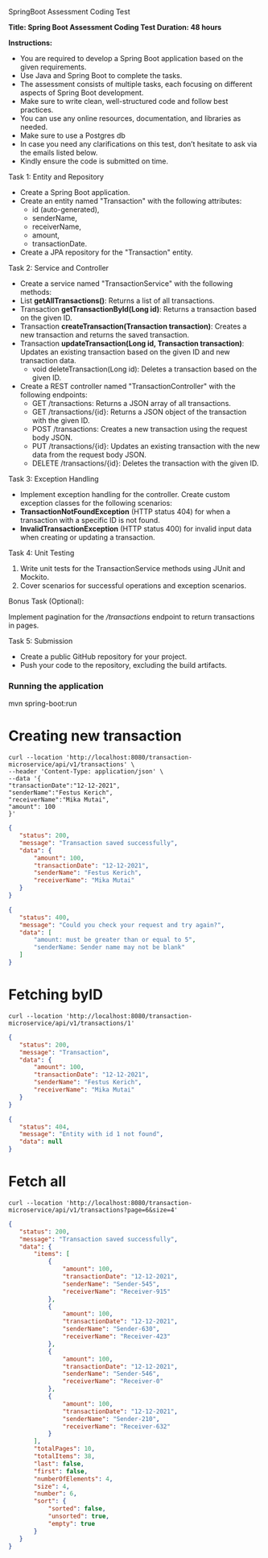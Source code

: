 SpringBoot Assessment Coding Test

**Title: Spring Boot Assessment Coding Test Duration: 48 hours**

**Instructions:**

- You are required to develop a Spring Boot application based on the given requirements.
- Use Java and Spring Boot to complete the tasks.
- The assessment consists of multiple tasks, each focusing on different aspects of Spring Boot development.
- Make sure to write clean, well-structured code and follow best practices.
- You can use any online resources, documentation, and libraries as needed.
- Make sure to use a Postgres db
- In case you need any clarifications on this test, don’t hesitate to ask via the emails listed below.
- Kindly ensure the code is submitted on time.

Task 1: Entity and Repository

- Create a Spring Boot application.
- Create an entity named "Transaction" with the following attributes:
  - id (auto-generated),
  - senderName,
  - receiverName,
  - amount,
  - transactionDate.
- Create a JPA repository for the "Transaction" entity.

Task 2: Service and Controller

- Create a service named "TransactionService" with the following methods:
- List<Transaction> **getAllTransactions()**: Returns a list of all transactions.
- Transaction **getTransactionById(Long id)**: Returns a transaction based on the given ID.
- Transaction **createTransaction(Transaction transaction)**: Creates a new transaction and returns the saved transaction.
- Transaction **updateTransaction(Long id, Transaction transaction)**: Updates an existing transaction based on the given ID and new transaction data.
  - void deleteTransaction(Long id): Deletes a transaction based on the given ID.
- Create a REST controller named "TransactionController" with the following endpoints:
  - GET /transactions: Returns a JSON array of all transactions.
  - GET /transactions/{id}: Returns a JSON object of the transaction with the given ID.
  - POST /transactions: Creates a new transaction using the request body JSON.
  - PUT /transactions/{id}: Updates an existing transaction with the new data from the request body JSON.
  - DELETE /transactions/{id}: Deletes the transaction with the given ID.

Task 3: Exception Handling

- Implement exception handling for the controller. Create custom exception classes for the following scenarios:
- **TransactionNotFoundException** (HTTP status 404) for when a transaction with a specific ID is not found.
- **InvalidTransactionException** (HTTP status 400) for invalid input data when creating or updating a transaction.

Task 4: Unit Testing

1. Write unit tests for the TransactionService methods using JUnit and Mockito.
1. Cover scenarios for successful operations and exception scenarios.

Bonus Task (Optional):

Implement pagination for the */transactions* endpoint to return transactions in pages.

Task 5: Submission

- Create a public GitHub repository for your project.
- Push your code to the repository, excluding the build artifacts.


### Running the application
 mvn spring-boot:run

 # Creating new transaction

 ```
 curl --location 'http://localhost:8080/transaction-microservice/api/v1/transactions' \
--header 'Content-Type: application/json' \
--data '{
"transactionDate":"12-12-2021",
"senderName":"Festus Kerich",
"receiverName":"Mika Mutai",
"amount": 100
}'
 ```

 ```json
{
    "status": 200,
    "message": "Transaction saved successfully",
    "data": {
        "amount": 100,
        "transactionDate": "12-12-2021",
        "senderName": "Festus Kerich",
        "receiverName": "Mika Mutai"
    }
}
 ```

 ```json
{
    "status": 400,
    "message": "Could you check your request and try again?",
    "data": [
        "amount: must be greater than or equal to 5",
        "senderName: Sender name may not be blank"
    ]
}
 ```

 # Fetching byID

 ``` 
curl --location 'http://localhost:8080/transaction-microservice/api/v1/transactions/1'
 ```

 ``` json
{
    "status": 200,
    "message": "Transaction",
    "data": {
        "amount": 100,
        "transactionDate": "12-12-2021",
        "senderName": "Festus Kerich",
        "receiverName": "Mika Mutai"
    }
}
 ```

 ```json
{
    "status": 404,
    "message": "Entity with id 1 not found",
    "data": null
}
 ```

 # Fetch all

 ```
 curl --location 'http://localhost:8080/transaction-microservice/api/v1/transactions?page=6&size=4'
 ```

 ```json
 {
    "status": 200,
    "message": "Transaction saved successfully",
    "data": {
        "items": [
            {
                "amount": 100,
                "transactionDate": "12-12-2021",
                "senderName": "Sender-545",
                "receiverName": "Receiver-915"
            },
            {
                "amount": 100,
                "transactionDate": "12-12-2021",
                "senderName": "Sender-630",
                "receiverName": "Receiver-423"
            },
            {
                "amount": 100,
                "transactionDate": "12-12-2021",
                "senderName": "Sender-546",
                "receiverName": "Receiver-0"
            },
            {
                "amount": 100,
                "transactionDate": "12-12-2021",
                "senderName": "Sender-210",
                "receiverName": "Receiver-632"
            }
        ],
        "totalPages": 10,
        "totalItems": 38,
        "last": false,
        "first": false,
        "numberOfElements": 4,
        "size": 4,
        "number": 6,
        "sort": {
            "sorted": false,
            "unsorted": true,
            "empty": true
        }
    }
}
 ```